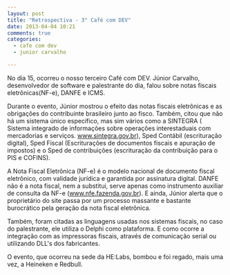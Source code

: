 ```yaml
---
layout: post
title: "Retrospectiva - 3° Café com DEV"
date: 2013-04-04 10:21
comments: true
categories:
  - cafe com dev
  - junior carvalho

---
```



No dia 15, ocorreu o nosso terceiro Café com DEV. Júnior Carvalho, desenvolvedor de software e palestrante do dia, falou sobre notas fiscais eletrônicas(NF-e), DANFE e ICMS.

<!-- more -->
 
Durante o evento, Júnior  mostrou o efeito das notas fiscais eletrônicas e as obrigações do contribuinte brasileiro junto ao fisco. Também, citou que não há um sistema único específico, mas sim vários como a SINTEGRA ( Sistema integrado de informações sobre operações interestaduais com mercadorias e serviços. www.sintegra.gov.br), Sped Contábil (escrituração digital), Sped Fiscal (Escriturações de documentos fiscais e apuração de impostos) e o Sped de contribuições (escrituração da contribuição para o PIS e COFINS). 

A Nota Fiscal Eletrônica (NF-e) é o modelo nacional de documento fiscal eletrônico, com validade jurídica e garantida por assinatura digital. DANFE não é a nota fiscal, nem a substitui, serve apenas como instrumento auxiliar de consulta da NF-e (www.nfe.fazenda.gov.br). E ainda, Júnior alerta que o proprietário do site passa por um processo massante e bastante burocrático pela geração da nota fiscal eletrônica.

Também, foram citadas as linguagens usadas nos sistemas fiscais, no caso do palestrante, ele utiliza o Delphi como plataforma. E como ocorre a integração com as impressoras fiscais, através de comunicação serial ou utilizando DLL's dos fabricantes.

O evento, que ocorreu na sede da HE:Labs, bombou e foi regado, mais uma vez, a Heineken e Redbull.
